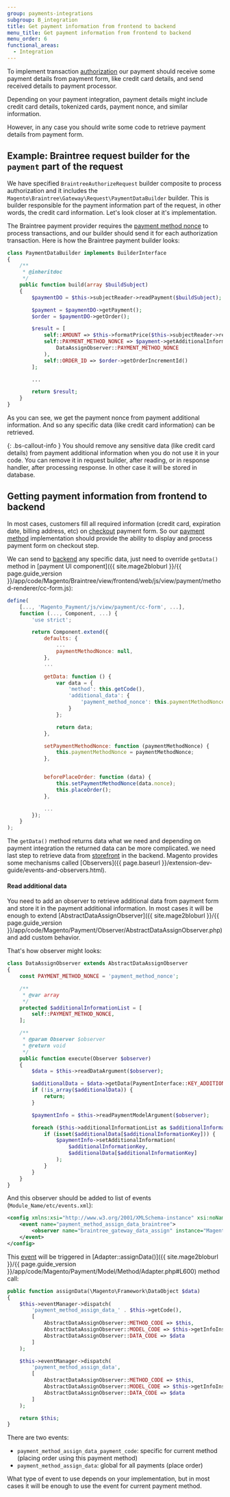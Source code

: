 ```yaml
---
group: payments-integrations
subgroup: B_integration
title: Get payment information from frontend to backend
menu_title: Get payment information from frontend to backend
menu_order: 6
functional_areas:
  - Integration
---
```


To implement transaction [authorization](https://glossary.magento.com/authorization) our payment should receive some payment details from payment form, like credit card details,
and send received details to payment processor.

Depending on your payment integration, payment details might include credit card details, tokenized cards, payment nonce, and similar information.

However, in any case you should write some code to retrieve payment details from payment form.

## Example: Braintree request builder for the `payment` part of the request

We have specified `BraintreeAuthorizeRequest` builder composite to process authorization and it includes the `Magento\Braintree\Gateway\Request\PaymentDataBuilder` builder. This is builder responsible for the payment information part of the request, in other words, the credit card information. Let's look closer at it's implementation.

The Braintree payment provider requires the [payment method nonce](https://developers.braintreepayments.com/start/overview#payment-method-nonce)
to process transactions, and our builder should send it for each authorization transaction. 
Here is how the Braintree payment builder looks:

```php
class PaymentDataBuilder implements BuilderInterface
{
    /**
     * @inheritdoc
     */
    public function build(array $buildSubject)
    {
        $paymentDO = $this->subjectReader->readPayment($buildSubject);

        $payment = $paymentDO->getPayment();
        $order = $paymentDO->getOrder();

        $result = [
            self::AMOUNT => $this->formatPrice($this->subjectReader->readAmount($buildSubject)),
            self::PAYMENT_METHOD_NONCE => $payment->getAdditionalInformation(
                DataAssignObserver::PAYMENT_METHOD_NONCE
            ),
            self::ORDER_ID => $order->getOrderIncrementId()
        ];

        ...

        return $result;
    }
}
```

As you can see, we get the payment nonce from payment additional information. And so any specific data (like credit card information) can be retrieved.

{: .bs-callout-info }
You should remove any sensitive data (like credit card details) from payment additional information when you do not use it in your code. You can remove it in request builder, after reading, or in response handler, after processing response. In other case it will be stored in database.

## Getting payment information from frontend to backend 

In most cases, customers fill all required information (credit card, expiration date, billing address, etc) on [checkout](https://glossary.magento.com/checkout) payment form.
So our [payment method](https://glossary.magento.com/payment-method) implementation should provide the ability to display and process payment form on checkout step. 

We can send to [backend](https://glossary.magento.com/backend) any specific data, just need to override `getData()` method in
[payment UI component]({{ site.mage2bloburl }}/{{ page.guide_version }}/app/code/Magento/Braintree/view/frontend/web/js/view/payment/method-renderer/cc-form.js):

```javascript
define(
    [..., 'Magento_Payment/js/view/payment/cc-form', ...],
    function (..., Component, ...) {
        'use strict';

        return Component.extend({
            defaults: {
                ...
                paymentMethodNonce: null,
            },
            ...

            getData: function () {
                var data = {
                    'method': this.getCode(),
                    'additional_data': {
                        'payment_method_nonce': this.paymentMethodNonce
                    }
                };

                return data;
            },

            setPaymentMethodNonce: function (paymentMethodNonce) {
                this.paymentMethodNonce = paymentMethodNonce;
            },


            beforePlaceOrder: function (data) {
                this.setPaymentMethodNonce(data.nonce);
                this.placeOrder();
            },

            ...
        });
    }
);
```

The `getData()` method returns data what we need and depending on payment integration the returned data can be more
complicated. we need last step to retrieve data from [storefront](https://glossary.magento.com/storefront) in the backend. Magento provides some
mechanisms called [Observers]({{ page.baseurl }}/extension-dev-guide/events-and-observers.html).
 
#### Read additional data

You need to add an observer to retrieve additional data from payment form and store it
in the payment additional information. In most cases it will be enough to extend
[AbstractDataAssignObserver]({{ site.mage2bloburl }}/{{ page.guide_version }}/app/code/Magento/Payment/Observer/AbstractDataAssignObserver.php) and add custom behavior.

That's how observer might looks:

```php
class DataAssignObserver extends AbstractDataAssignObserver
{
    const PAYMENT_METHOD_NONCE = 'payment_method_nonce';

    /**
     * @var array
     */
    protected $additionalInformationList = [
        self::PAYMENT_METHOD_NONCE,
    ];

    /**
     * @param Observer $observer
     * @return void
     */
    public function execute(Observer $observer)
    {
        $data = $this->readDataArgument($observer);

        $additionalData = $data->getData(PaymentInterface::KEY_ADDITIONAL_DATA);
        if (!is_array($additionalData)) {
            return;
        }

        $paymentInfo = $this->readPaymentModelArgument($observer);

        foreach ($this->additionalInformationList as $additionalInformationKey) {
            if (isset($additionalData[$additionalInformationKey])) {
                $paymentInfo->setAdditionalInformation(
                    $additionalInformationKey,
                    $additionalData[$additionalInformationKey]
                );
            }
        }
    }
}
```

And this observer should be added to list of events (`Module_Name/etc/events.xml`):

```xml
<config xmlns:xsi="http://www.w3.org/2001/XMLSchema-instance" xsi:noNamespaceSchemaLocation="urn:magento:framework:Event/etc/events.xsd">
    <event name="payment_method_assign_data_braintree">
        <observer name="braintree_gateway_data_assign" instance="Magento\Braintree\Observer\DataAssignObserver" />
    </event>
</config>
```

This [event](https://glossary.magento.com/event) will be triggered in [Adapter::assignData()]({{ site.mage2bloburl }}/{{ page.guide_version }}/app/code/Magento/Payment/Model/Method/Adapter.php#L600) method call:

```php
public function assignData(\Magento\Framework\DataObject $data)
{
    $this->eventManager->dispatch(
        'payment_method_assign_data_' . $this->getCode(),
        [
            AbstractDataAssignObserver::METHOD_CODE => $this,
            AbstractDataAssignObserver::MODEL_CODE => $this->getInfoInstance(),
            AbstractDataAssignObserver::DATA_CODE => $data
        ]
    );

    $this->eventManager->dispatch(
        'payment_method_assign_data',
        [
            AbstractDataAssignObserver::METHOD_CODE => $this,
            AbstractDataAssignObserver::MODEL_CODE => $this->getInfoInstance(),
            AbstractDataAssignObserver::DATA_CODE => $data
        ]
    );

    return $this;
}
```

There are two events:

 - `payment_method_assign_data_payment_code`: specific for current method (placing order using this payment method)
 - `payment_method_assign_data`: global for all payments (place order)

What type of event to use depends on your implementation, but in most cases it will be enough to use the event for current payment method.
